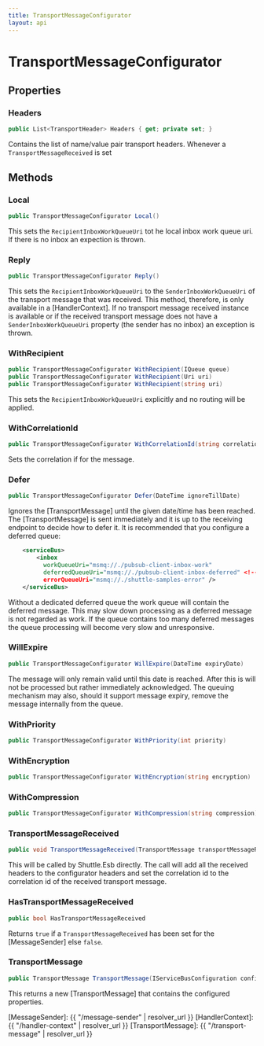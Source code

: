 ```yaml
---
title: TransportMessageConfigurator
layout: api
---
```

# TransportMessageConfigurator

## Properties

### Headers

``` c#
public List<TransportHeader> Headers { get; private set; }
```

Contains the list of name/value pair transport headers.  Whenever a `TransportMessageReceived` is set 

## Methods

### Local

``` c#
public TransportMessageConfigurator Local()
```

This sets the `RecipientInboxWorkQueueUri` tot he local inbox work queue uri.  If there is no inbox an expection is thrown.

### Reply

``` c#
public TransportMessageConfigurator Reply()
```

This sets the `RecipientInboxWorkQueueUri` to the `SenderInboxWorkQueueUri` of the transport message that was received.  This method, therefore, is only available in a [HandlerContext].  If no transport message received instance is available or if the received transport message does not have a `SenderInboxWorkQueueUri` property (the sender has no inbox) an exception is thrown.

### WithRecipient

``` c#
public TransportMessageConfigurator WithRecipient(IQueue queue)
public TransportMessageConfigurator WithRecipient(Uri uri)
public TransportMessageConfigurator WithRecipient(string uri)
```

This sets the `RecipientInboxWorkQueueUri` explicitly and no routing will be applied.

### WithCorrelationId

``` c#
public TransportMessageConfigurator WithCorrelationId(string correlationId)
```

Sets the correlation if for the message.

### Defer

``` c#
public TransportMessageConfigurator Defer(DateTime ignoreTillDate)
```

Ignores the [TransportMessage] until the given date/time has been reached.  The [TransportMessage] is sent immediately and it is up to the receiving endpoint to decide how to defer it.  It is recommended that you configure a deferred queue:

``` xml
    <serviceBus>
        <inbox
          workQueueUri="msmq://./pubsub-client-inbox-work"
          deferredQueueUri="msmq://./pubsub-client-inbox-deferred" <!-- THE DEFERRED QUEUE STORE -->
          errorQueueUri="msmq://./shuttle-samples-error" />
    </serviceBus>
```

Without a dedicated deferred queue the work queue will contain the deferred message.  This may slow down processing as a deferred message is not regarded as work.  If the queue contains too many deferred messages the queue processing will become very slow and unresponsive.

### WillExpire

``` c#
public TransportMessageConfigurator WillExpire(DateTime expiryDate)
```

The message will only remain valid until this date is reached.  After this is will not be processed but rather immediately acknowledged.  The queuing mechanism may also, should it support message expiry, remove the message internally from the queue.

### WithPriority

``` c#
public TransportMessageConfigurator WithPriority(int priority)
```

### WithEncryption

``` c#
public TransportMessageConfigurator WithEncryption(string encryption)
```

### WithCompression

``` c#
public TransportMessageConfigurator WithCompression(string compression)
```

### TransportMessageReceived

``` c#
public void TransportMessageReceived(TransportMessage transportMessageReceived)
```

This will be called by Shuttle.Esb directly.  The call will add all the received headers to the configurator headers and set the correlation id to the correlation id of the received transport message.

### HasTransportMessageReceived

``` c#
public bool HasTransportMessageReceived
```

Returns `true` if a `TransportMessageReceived` has been set for the [MessageSender] else `false`.

### TransportMessage

``` c#
public TransportMessage TransportMessage(IServiceBusConfiguration configuration)
```

This returns a new [TransportMessage] that contains the configured properties.

[MessageSender]: {{ "/message-sender" | resolver_url }}
[HandlerContext]: {{ "/handler-context" | resolver_url }}
[TransportMessage]: {{ "/transport-message" | resolver_url }}
